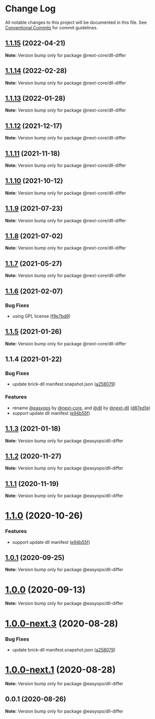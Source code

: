 # Change Log

All notable changes to this project will be documented in this file.
See [Conventional Commits](https://conventionalcommits.org) for commit guidelines.

## [1.1.15](https://github.com/easyops-cn/next-core/compare/@next-core/dll-differ@1.1.14...@next-core/dll-differ@1.1.15) (2022-04-21)

**Note:** Version bump only for package @next-core/dll-differ

## [1.1.14](https://github.com/easyops-cn/next-core/compare/@next-core/dll-differ@1.1.13...@next-core/dll-differ@1.1.14) (2022-02-28)

**Note:** Version bump only for package @next-core/dll-differ

## [1.1.13](https://github.com/easyops-cn/next-core/compare/@next-core/dll-differ@1.1.12...@next-core/dll-differ@1.1.13) (2022-01-28)

**Note:** Version bump only for package @next-core/dll-differ

## [1.1.12](https://github.com/easyops-cn/next-core/compare/@next-core/dll-differ@1.1.11...@next-core/dll-differ@1.1.12) (2021-12-17)

**Note:** Version bump only for package @next-core/dll-differ

## [1.1.11](https://github.com/easyops-cn/next-core/compare/@next-core/dll-differ@1.1.10...@next-core/dll-differ@1.1.11) (2021-11-18)

**Note:** Version bump only for package @next-core/dll-differ

## [1.1.10](https://github.com/easyops-cn/next-core/compare/@next-core/dll-differ@1.1.9...@next-core/dll-differ@1.1.10) (2021-10-12)

**Note:** Version bump only for package @next-core/dll-differ

## [1.1.9](https://github.com/easyops-cn/next-core/compare/@next-core/dll-differ@1.1.8...@next-core/dll-differ@1.1.9) (2021-07-23)

**Note:** Version bump only for package @next-core/dll-differ

## [1.1.8](https://github.com/easyops-cn/next-core/compare/@next-core/dll-differ@1.1.7...@next-core/dll-differ@1.1.8) (2021-07-02)

**Note:** Version bump only for package @next-core/dll-differ

## [1.1.7](https://github.com/easyops-cn/next-core/compare/@next-core/dll-differ@1.1.6...@next-core/dll-differ@1.1.7) (2021-05-27)

**Note:** Version bump only for package @next-core/dll-differ

## [1.1.6](https://github.com/easyops-cn/next-core/compare/@next-core/dll-differ@1.1.5...@next-core/dll-differ@1.1.6) (2021-02-07)

### Bug Fixes

- using GPL license ([f9e7bd9](https://github.com/easyops-cn/next-core/commit/f9e7bd9))

## [1.1.5](https://git.easyops.local/anyclouds/next-core/compare/@next-core/dll-differ@1.1.4...@next-core/dll-differ@1.1.5) (2021-01-26)

**Note:** Version bump only for package @next-core/dll-differ

## 1.1.4 (2021-01-22)

### Bug Fixes

- update brick-dll manifest.snapshot.json ([a258079](https://git.easyops.local/anyclouds/next-core/commits/a258079))

### Features

- rename [@easyops](https://git.easyops.local/easyops) by [@next-core](https://git.easyops.local/next-core), and [@dll](https://git.easyops.local/dll) by [@next-dll](https://git.easyops.local/next-dll) ([d87ed1e](https://git.easyops.local/anyclouds/next-core/commits/d87ed1e))
- support update dll manifest ([e94b55f](https://git.easyops.local/anyclouds/next-core/commits/e94b55f))

## [1.1.3](https://git.easyops.local/anyclouds/next-core/compare/@easyops/dll-differ@1.1.2...@easyops/dll-differ@1.1.3) (2021-01-18)

**Note:** Version bump only for package @easyops/dll-differ

## [1.1.2](https://git.easyops.local/anyclouds/next-core/compare/@easyops/dll-differ@1.1.1...@easyops/dll-differ@1.1.2) (2020-11-27)

**Note:** Version bump only for package @easyops/dll-differ

## [1.1.1](https://git.easyops.local/anyclouds/next-core/compare/@easyops/dll-differ@1.1.0...@easyops/dll-differ@1.1.1) (2020-11-19)

**Note:** Version bump only for package @easyops/dll-differ

# [1.1.0](https://git.easyops.local/anyclouds/next-core/compare/@easyops/dll-differ@1.0.1...@easyops/dll-differ@1.1.0) (2020-10-26)

### Features

- support update dll manifest ([e94b55f](https://git.easyops.local/anyclouds/next-core/commits/e94b55f))

## [1.0.1](https://git.easyops.local/anyclouds/next-core/compare/@easyops/dll-differ@1.0.0...@easyops/dll-differ@1.0.1) (2020-09-25)

**Note:** Version bump only for package @easyops/dll-differ

# [1.0.0](https://git.easyops.local/anyclouds/next-core/compare/@easyops/dll-differ@1.0.0-next.3...@easyops/dll-differ@1.0.0) (2020-09-13)

**Note:** Version bump only for package @easyops/dll-differ

# [1.0.0-next.3](https://git.easyops.local/anyclouds/next-core/compare/@easyops/dll-differ@1.0.0-next.1...@easyops/dll-differ@1.0.0-next.3) (2020-08-28)

### Bug Fixes

- update brick-dll manifest.snapshot.json ([a258079](https://git.easyops.local/anyclouds/next-core/commits/a258079))

# [1.0.0-next.1](https://git.easyops.local/anyclouds/next-core/compare/@easyops/dll-differ@0.0.1...@easyops/dll-differ@1.0.0-next.1) (2020-08-28)

**Note:** Version bump only for package @easyops/dll-differ

## 0.0.1 (2020-08-26)

**Note:** Version bump only for package @easyops/dll-differ
